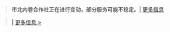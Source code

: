 <script>
var targetDateA = new Date("Nov 16, 2023 00:09:00").getTime();
var targetDateAA = new Date("Nov 16, 2023 00:00:00").getTime();
var x = setInterval(function() {
  var now = new Date().getTime();
  var distanceA = targetDateA - now;
  var distanceAA = targetDateAA - now;
  var daysAA = Math.floor(distanceAA / (1000 * 60 * 60 * 24))+1 ;
  var daysA = Math.floor(distanceA / (1000 * 60 * 60 * 24)) ;
  var hoursA = Math.floor((distanceA % (1000 * 60 * 60 * 24)) / (1000 * 60 * 60)) + daysA * 24;
  var minsA = Math.floor((distanceA % (1000 * 60 * 60)) / (1000 * 60)) ;
  var secondA = Math.floor((distanceA % (1000 * 60)) / 1000) ;
  var msecondA = Math.floor(distanceA % 1000) ;
  document.getElementById("countdowna").innerHTML = "距离 2023 高一上期中检测 还有 " + daysAA + " 天（" + hoursA + ":" + minsA + ":" + secondA+ ":" + msecondA +"）";
  document.getElementById("countdownSidea").innerHTML = daysAA + " 天";
  if (distanceA < 0) {
    clearInterval(x);
    document.getElementById("countdowna").innerHTML = daysA + "2023 高一上期中检测 正在进行";
    document.getElementById("countdownSidea").innerHTML = daysA + "期中检测正在进行";
  }
}, 207);
</script>

<blockquote class="greena"><a>市北内卷合作社正在进行变动，部分服务可能不稳定。| </a><a href="https://liubanlaobanzhang.github.io/study-together-docs/docs/notice/32766-合作社改造3.html">更多信息</a></blockquote>
<blockquote class="reda"><a id="countdowna"></a><a> | </a><a href="/study-together-docs/docs/notice/2023-10-14-2023期中省联考通知.html"> 更多信息 ></a></blockquote>
